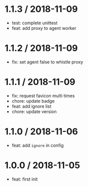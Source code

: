 
1.1.3 / 2018-11-09
==================

  * test: complete unittest
  * feat: add proxy to agent worker

1.1.2 / 2018-11-09
==================

  * fix: set agent false to whistle proxy

1.1.1 / 2018-11-09
==================

  * fix: request favicon multi times
  * chore: update badge
  * feat: add ignore list
  * chore: update version

1.1.0 / 2018-11-06
==================

  * feat: add `ignore` in config

1.0.0 / 2018-11-05
==================

  * feat: first init
